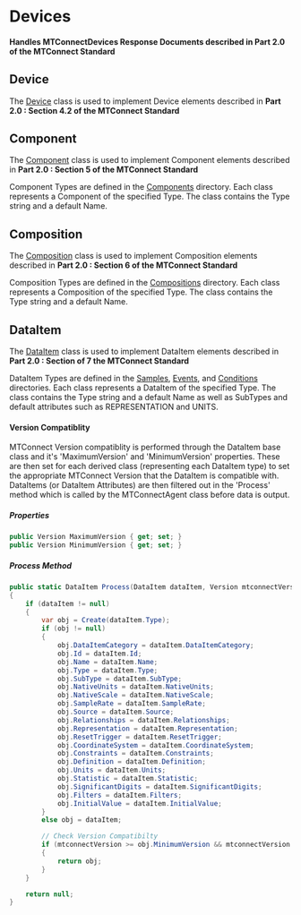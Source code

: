 # Devices
#### Handles MTConnectDevices Response Documents described in **Part 2.0 of the MTConnect Standard**

## Device
The [Device](Device.cs) class is used to implement Device elements described in **Part 2.0 : Section 4.2 of the MTConnect Standard**

## Component
The [Component](Component.cs) class is used to implement Component elements described in **Part 2.0 : Section 5 of the MTConnect Standard**

Component Types are defined in the [Components](Components) directory. Each class represents a Component of the specified Type. The class contains the Type string and a default Name.

## Composition
The [Composition](Composition.cs) class is used to implement Composition elements described in **Part 2.0 : Section 6 of the MTConnect Standard**

Composition Types are defined in the [Compositions](Compositions) directory. Each class represents a Composition of the specified Type. The class contains the Type string and a default Name.

## DataItem
The [DataItem](DataItem.cs) class is used to implement DataItem elements described in **Part 2.0 : Section of 7 the MTConnect Standard**

DataItem Types are defined in the [Samples](Samples), [Events](Events), and [Conditions](Conditions) directories. Each class represents a DataItem of the specified Type. The class contains the Type string and a default Name as well as SubTypes and default attributes such as REPRESENTATION and UNITS.

#### Version Compatiblity
MTConnect Version compatiblity is performed through the DataItem base class and it's 'MaximumVersion' and 'MinimumVersion' properties. These are then set for each derived class (representing each DataItem type) to set the appropriate MTConnect Version that the DataItem is compatible with.
DataItems (or DataItem Attributes) are then filtered out in the 'Process' method which is called by the MTConnectAgent class before data is output.

##### Properties
```c#
public Version MaximumVersion { get; set; }
public Version MinimumVersion { get; set; }
```

##### Process Method
```c#
public static DataItem Process(DataItem dataItem, Version mtconnectVersion)
{
    if (dataItem != null)
    {
        var obj = Create(dataItem.Type);
        if (obj != null)
        {
            obj.DataItemCategory = dataItem.DataItemCategory;
            obj.Id = dataItem.Id;
            obj.Name = dataItem.Name;
            obj.Type = dataItem.Type;
            obj.SubType = dataItem.SubType;
            obj.NativeUnits = dataItem.NativeUnits;
            obj.NativeScale = dataItem.NativeScale;
            obj.SampleRate = dataItem.SampleRate;
            obj.Source = dataItem.Source;
            obj.Relationships = dataItem.Relationships;
            obj.Representation = dataItem.Representation;
            obj.ResetTrigger = dataItem.ResetTrigger;
            obj.CoordinateSystem = dataItem.CoordinateSystem;
            obj.Constraints = dataItem.Constraints;
            obj.Definition = dataItem.Definition;
            obj.Units = dataItem.Units;
            obj.Statistic = dataItem.Statistic;
            obj.SignificantDigits = dataItem.SignificantDigits;
            obj.Filters = dataItem.Filters;
            obj.InitialValue = dataItem.InitialValue;
        }
        else obj = dataItem;

        // Check Version Compatibilty
        if (mtconnectVersion >= obj.MinimumVersion && mtconnectVersion <= obj.MaximumVersion)
        {
            return obj;
        }
    }

    return null;
}
```